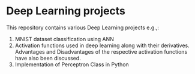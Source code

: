 # Deep Learning projects

This repository contains various Deep Learning projects e.g.,:
  1. MNIST dataset classification using ANN
  2. Activation functions used in deep learning along with their derivatives. Advantages and Disadvantages of the respective activation functions have also been discussed.
  3. Implementation of Perceptron Class in Python
